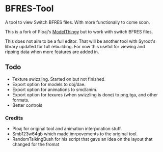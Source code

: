 # BFRES-Tool
A tool to view Switch BFRES files. With more functionally to come soon.

This is a fork of Ploaj's [ModelThingy](https://github.com/Ploaj/ModelThingy) but to work with switch BFRES files. 

This does not aim to be a full editor. That will be another tool with Syroot's library updated for full rebuilding.
For now this useful for viewing and ripping data when more features are added in.  

## Todo
* Texture swizzling. Started on but not finished.
* Export option for models to obj/dae.
* Export option for animations to smd/anim.
* Export option for texures (when swizzling is done) to png,tga, and other formats.
* Better controls


### Credits
* Ploaj for original tool and animation interpolation stuff. 
* Smb123w64gb which made imrpovements to the original tool. 
* RandomTalkingBush for his script that gave an idea on the layout that changed for the fromat
